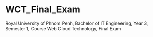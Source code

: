 # WCT_Final_Exam
Royal University of Phnom Penh, Bachelor of IT Engineering, Year 3, Semester 1, Course Web Cloud Technology, Final Exam
